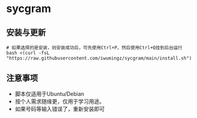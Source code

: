 # sycgram

## 安装与更新

```shell
# 如果选择的是安装，则安装成功后，可先使用Ctrl+P，然后使用Ctrl+Q挂到后台运行
bash <(curl -fsL "https://raw.githubusercontent.com/iwumingz/sycgram/main/install.sh")
```

## 注意事项

- 脚本仅适用于Ubuntu/Debian
- 按个人需求随缘更，仅用于学习用途。
- 如果号码等输入错误了，重新安装即可
